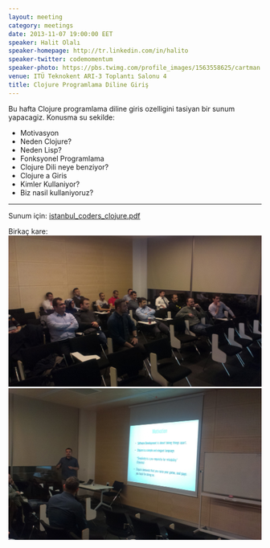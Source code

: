 ```yaml
---
layout: meeting
category: meetings
date: 2013-11-07 19:00:00 EET
speaker: Halit Olalı
speaker-homepage: http://tr.linkedin.com/in/halito
speaker-twitter: codemomentum
speaker-photo: https://pbs.twimg.com/profile_images/1563558625/cartman.jpg
venue: ITÜ Teknokent ARI-3 Toplantı Salonu 4
title: Clojure Programlama Diline Giriş
---
```


Bu hafta Clojure programlama diline giris ozelligini tasiyan bir sunum yapacagiz. Konusma su sekilde:

* Motivasyon
* Neden Clojure?
* Neden Lisp?
* Fonksyonel Programlama
* Clojure Dili neye benziyor?
* Clojure a Giris
* Kimler Kullaniyor?
* Biz nasil kullaniyoruz?

-----------

Sunum için: [istanbul_coders_clojure.pdf](/assets/meetups/2013-11-07-clojure/istanbul_coders_clojure.pdf)

Birkaç kare: <a href="/assets/meetups/2013-11-07-clojure/IMAG0383.jpg"><img src="/assets/meetups/2013-11-07-clojure/IMAG0383.jpg" class="meeting-thumb"></a> <a href="/assets/meetups/2013-11-07-clojure/IMAG0384.jpg"><img src="/assets/meetups/2013-11-07-clojure/IMAG0384.jpg" class="meeting-thumb"></a>
